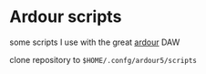 # Ardour scripts

some scripts I use with the great [ardour](https://ardour.org/) DAW

clone repository to `$HOME/.confg/ardour5/scripts`


